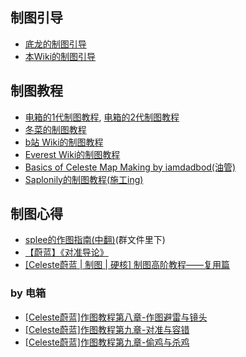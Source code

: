 ## 制图引导
* [底龙的制图引导](https://www.bilibili.com/video/BV1WwFvebEyP)
* [本Wiki的制图引导](./start/start.md)

## 制图教程
* [电箱的1代制图教程](https://www.bilibili.com/video/BV1tR4y1X7wu), [电箱的2代制图教程](https://www.bilibili.com/video/av354525627)
* [冬菜的制图教程](../assets/mappings/overall/mod制作教程%5B冬菜%5D.pdf)
* [b站 Wiki的制图教程](https://wiki.biligame.com/celeste/%E9%A6%96%E9%A1%B5)
* [Everest Wiki的制图教程](https://github.com/EverestAPI/Resources/wiki)
* [Basics of Celeste Map Making by iamdadbod(油管)](https://www.youtube.com/watch?v=TqoQdNZ_CRA)
* [Saplonily的制图教程(施工ing)](https://saplonily.top/celeste_mod_tutorial/)

## 制图心得
* [splee的作图指南(中翻)]()(群文件里下)
* [【蔚蓝】《对准导论》](https://www.bilibili.com/video/BV1UP411w7d2)
* [[Celeste蔚蓝 | 制图 | 硬核] 制图高阶教程——复用篇](https://www.bilibili.com/video/BV17Y411R7jA/)

### by 电箱
* [[Celeste蔚蓝]作图教程第八章-作图避雷与镜头](https://www.bilibili.com/video/BV1qY411R7MY)
* [[Celeste蔚蓝]作图教程第九章-对准与容错](https://www.bilibili.com/video/BV1qY411R7MY)
* [[Celeste蔚蓝]作图教程第九章-偷鸡与杀鸡](https://www.bilibili.com/video/BV1SA411974R)